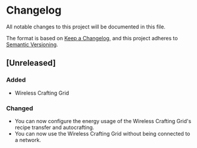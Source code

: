 # Changelog

All notable changes to this project will be documented in this file.

The format is based on [Keep a Changelog](https://keepachangelog.com/en/1.0.0/), and this project adheres
to [Semantic Versioning](https://semver.org/spec/v2.0.0.html).

## [Unreleased]

### Added

- Wireless Crafting Grid

### Changed

- You can now configure the energy usage of the Wireless Crafting Grid's recipe transfer and autocrafting.
- You can now use the Wireless Crafting Grid without being connected to a network.